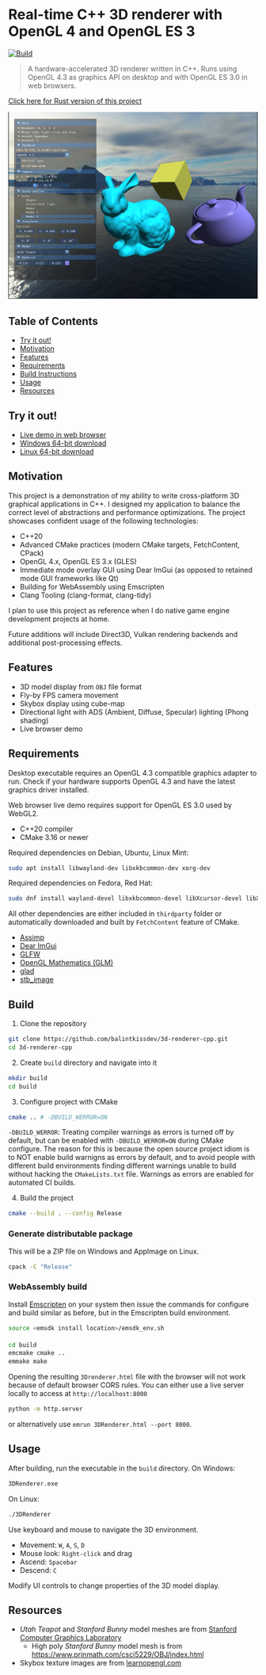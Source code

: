 # Real-time C++ 3D renderer with OpenGL 4 and OpenGL ES 3

[![Build](https://github.com/balintkissdev/3d-renderer-cpp/actions/workflows/main.yml/badge.svg)](https://github.com/balintkissdev/3d-renderer-cpp/actions/workflows/main.yml)

> A hardware-accelerated 3D renderer written in C++. Runs using OpenGL 4.3 as
graphics API on desktop and with OpenGL ES 3.0 in web browsers.

[Click here for Rust version of this project](https://github.com/balintkissdev/3d-renderer-rust)

![Demo](doc/img/demo.png)

## Table of Contents

- [Try it out!](#try-it-out)
- [Motivation](#motivation)
- [Features](#features)
- [Requirements](#requirements)
- [Build Instructions](#build-instructions)
- [Usage](#usage)
- [Resources](#resources)

## Try it out!

- [Live demo in web browser](https://www.balintkissdev.com/3d-renderer-cpp)
- [Windows 64-bit download](https://github.com/balintkissdev/3d-renderer-cpp/releases/download/0.0.1/3DRenderer-0.0.1-win64.zip)
- [Linux 64-bit download](https://github.com/balintkissdev/3d-renderer-cpp/releases/download/0.0.1/3DRenderer-0.0.1-linux-x86_64.AppImage)

## Motivation

This project is a demonstration of my ability to write cross-platform 3D
graphical applications in C++. I designed my application to balance the correct
level of abstractions and performance optimizations. The project showcases
confident usage of the following technologies:

- C++20
- Advanced CMake practices (modern CMake targets, FetchContent, CPack)
- OpenGL 4.x, OpenGL ES 3.x (GLES)
- Immediate mode overlay GUI using Dear ImGui (as opposed to retained mode GUI frameworks like Qt)
- Building for WebAssembly using Emscripten
- Clang Tooling (clang-format, clang-tidy)

I plan to use this project as reference when I do native game engine development projects at home.

Future additions will include Direct3D, Vulkan rendering backends and additional post-processing effects.

## Features

- 3D model display from `OBJ` file format
- Fly-by FPS camera movement
- Skybox display using cube-map
- Directional light with ADS (Ambient, Diffuse, Specular) lighting (Phong shading)
- Live browser demo

## Requirements

Desktop executable requires an OpenGL 4.3 compatible graphics adapter to run.
Check if your hardware supports OpenGL 4.3 and have the latest graphics driver
installed.

Web browser live demo requires support for OpenGL ES 3.0 used by WebGL2.

- C++20 compiler
- CMake 3.16 or newer

Required dependencies on Debian, Ubuntu, Linux Mint:

```sh
sudo apt install libwayland-dev libxkbcommon-dev xorg-dev
```

Required dependencies on Fedora, Red Hat:

```sh
sudo dnf install wayland-devel libxkbcommon-devel libXcursor-devel libXi-devel libXinerama-devel libXrandr-devel
```

All other dependencies are either included in `thirdparty` folder or automatically downloaded and built by `FetchContent` feature of CMake.

- [Assimp](https://assimp.org/)
- [Dear ImGui](https://github.com/ocornut/imgui)
- [GLFW](glfw.org)
- [OpenGL Mathematics (GLM)](https://github.com/g-truc/glm)
- [glad](https://gen.glad.sh/)
- [stb_image](https://github.com/nothings/stb/blob/master/stb_image.h)

## Build

1. Clone the repository

```sh
git clone https://github.com/balintkissdev/3d-renderer-cpp.git
cd 3d-renderer-cpp
```

2. Create `build` directory and navigate into it

```sh
mkdir build
cd build
```

3. Configure project with CMake

```sh
cmake .. # -DBUILD_WERROR=ON
```

`-DBUILD_WERROR`: Treating compiler warnings as errors is turned off by default,
but can be enabled with `-DBUILD_WERROR=ON` during CMake configure. The reason
for this is because the open source project idiom is to NOT enable build warnigns
as errors by default, and to avoid people with different build environments
finding different warnings unable to build without hacking the
`CMakeLists.txt` file. Warnings as errors are enabled for automated CI builds.

4. Build the project

```sh
cmake --build . --config Release
```

### Generate distributable package

This will be a ZIP file on Windows and AppImage on Linux.

```sh
cpack -C "Release"
```

### WebAssembly build

Install
[Emscripten](https://emscripten.org/docs/getting_started/downloads.html) on
your system then issue the commands for configure and build similar as before,
but in the Emscripten build environment.

```sh
source <emsdk install location>/emsdk_env.sh

cd build
emcmake cmake ..
emmake make
```

Opening the resulting `3Drenderer.html` file with the browser will not work because of
default browser CORS rules. You can either use a live server locally to access
at `http://localhost:8000`

```sh
python -m http.server
```

or alternatively use `emrun 3DRenderer.html --port 8000`.

## Usage

After building, run the executable in the `build` directory. On Windows:

```cmd
3DRenderer.exe
```

On Linux:

```cmd
./3DRenderer
```

Use keyboard and mouse to navigate the 3D environment.

- Movement: `W`, `A`, `S`, `D`
- Mouse look: `Right-click` and drag
- Ascend: `Spacebar`
- Descend: `C`

Modify UI controls to change properties of the 3D model display.

## Resources

- *Utah Teapot* and *Stanford Bunny* model meshes are from [Stanford Computer Graphics Laboratory](https://graphics.stanford.edu/)
    - High poly *Stanford Bunny* model mesh is from https://www.prinmath.com/csci5229/OBJ/index.html
- Skybox texture images are from [learnopengl.com](https://learnopengl.com/Advanced-OpenGL/Cubemaps)
